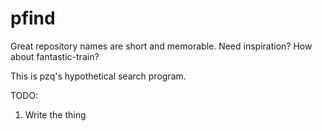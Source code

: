 # pfind
Great repository names are short and memorable. Need inspiration? How about fantastic-train?

This is pzq's hypothetical search program. 

TODO: 
1. Write the thing
